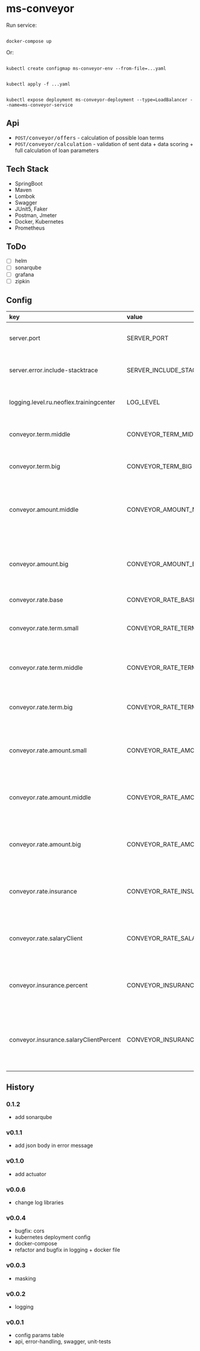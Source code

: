# ms-conveyor

Run service:

<code>
docker-compose up
</code>

Or:

<code>
kubectl create configmap ms-conveyor-env --from-file=...yaml
<br/>
kubectl apply -f ...yaml 
<br/>
kubectl expose deployment ms-conveyor-deployment --type=LoadBalancer --name=ms-conveyor-service
</code>

## Api

- `POST`<tt>/conveyor/offers</tt> - calculation of possible loan terms
- `POST`<tt>/conveyor/calculation</tt> - validation of sent data + data scoring + full calculation of loan parameters

## Tech Stack

- SpringBoot
- Maven
- Lombok
- Swagger
- JUnit5, Faker
- Postman, Jmeter
- Docker, Kubernetes
- Prometheus

## ToDo

- [ ] helm
- [ ] sonarqube
- [ ] grafana
- [ ] zipkin

## Config

| key                                      | value                                     | description                                                            | example |
|:-----------------------------------------|:------------------------------------------|:-----------------------------------------------------------------------|:--------|
| server.port                              | SERVER_PORT                               | the port where the service starts                                      | 8080    |
| server.error.include-stacktrace          | SERVER_INCLUDE_STACKTRACE                 | include the "trace" attribute in errors                                | always  |
| logging.level.ru.neoflex.trainingcenter  | LOG_LEVEL                                 | logging level of base package                                          | debug   |
| conveyor.term.middle                     | CONVEYOR_TERM_MIDDLE                      | min month count for middle loan term                                   | 60      |
| conveyor.term.big                        | CONVEYOR_TERM_BIG                         | min month count for long loan term                                     | 120     |
| conveyor.amount.middle                   | CONVEYOR_AMOUNT_MIDDLE                    | min amount of money from which middle-amount-credit starts             | 500000  |
| conveyor.amount.big                      | CONVEYOR_AMOUNT_BIG                       | min amount of money from which large-amount-credit starts              | 2500000 |
| conveyor.rate.base                       | CONVEYOR_RATE_BASE                        | base loan rate                                                         | 10      |
| conveyor.rate.term.small                 | CONVEYOR_RATE_TERM_SMALL                  | base loan rate increase for small-term-credit                          | 15      |
| conveyor.rate.term.middle                | CONVEYOR_RATE_TERM_MIDDLE                 | base loan rate increase for middle-term-credit                         | 35      |
| conveyor.rate.term.big                   | CONVEYOR_RATE_TERM_BIG                    | base loan rate increase for long-term-credit                           | 55      |
| conveyor.rate.amount.small               | CONVEYOR_RATE_AMOUNT_SMALL                | base loan rate increase for small-amount-credit                        | 27      |
| conveyor.rate.amount.middle              | CONVEYOR_RATE_AMOUNT_MIDDLE               | base loan rate increase for middle-amount-credit                       | 16      |
| conveyor.rate.amount.big                 | CONVEYOR_RATE_AMOUNT_BIG                  | base loan rate increase for large-amount-credit                        | 5       |
| conveyor.rate.insurance                  | CONVEYOR_RATE_INSURANCE                   | base loan rate decrease for credit with insurance                      | 10      |
| conveyor.rate.salaryClient               | CONVEYOR_RATE_SALARY_CLIENT               | base loan rate decrease for credit for salary-client                   | 12      |
| conveyor.insurance.percent               | CONVEYOR_INSURANCE_PERCENT                | percent from loan amount to calculate insurance cost                   | 3       |
| conveyor.insurance.salaryClientPercent   | CONVEYOR_INSURANCE_SALARY_CLIENT_PERCENT  | percent from loan amount to calculate insurance cost for salary-client | 0       |

## History

### 0.1.2

- add sonarqube

### v0.1.1

- add json body in error message

### v0.1.0

- add actuator

### v0.0.6

- change log libraries

### v0.0.4

- bugfix: cors
- kubernetes deployment config
- docker-compose
- refactor and bugfix in logging + docker file

### v0.0.3

- masking

### v0.0.2

- logging

### v0.0.1

- config params table
- api, error-handling, swagger, unit-tests
